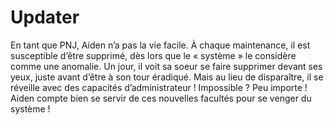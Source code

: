 # Updater
<Updater>

En tant que PNJ, Aiden n’a pas la vie facile. À chaque maintenance, il est susceptible d’être supprimé, dès lors que le « système » le considère comme une anomalie. Un jour, il voit sa soeur se faire supprimer devant ses yeux, juste avant d’être à son tour éradiqué. Mais au lieu de disparaître, il se réveille avec des capacités d’administrateur ! Impossible ? Peu importe ! Aiden compte bien se servir de ces nouvelles facultés pour se venger du système !